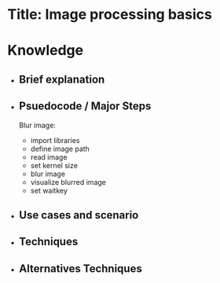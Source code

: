 # Title: Image processing basics

# Knowledge

- ## Brief explanation
   
- ## Psuedocode / Major Steps

  Blur image:

  - import libraries
  - define image path
  - read image
  - set kernel size
  - blur image
  - visualize blurred image
  - set waitkey

- ## Use cases and scenario
  
- ## Techniques
- ## Alternatives Techniques
